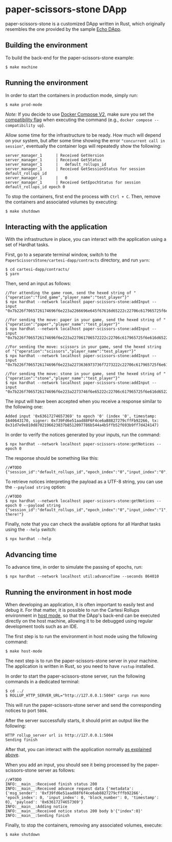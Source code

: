 # paper-scissors-stone DApp

paper-scissors-stone is a customized DApp written in Rust, which originally resembles the one provided by the sample [Echo DApp](https://github.com/cartesi/rollups-examples/tree/main/echo).

## Building the environment

To build the back-end for the paper-scissors-stone example:

```shell
$ make machine
```

## Running the environment

In order to start the containers in production mode, simply run:

```shell
$ make prod-mode
```

_Note:_ If you decide to use [Docker Compose V2](https://docs.docker.com/compose/cli-command/), make sure you set the [compatibility flag](https://docs.docker.com/compose/cli-command-compatibility/) when executing the command (e.g., `docker compose --compatibility up`).

Allow some time for the infrastructure to be ready.
How much will depend on your system, but after some time showing the error `"concurrent call in session"`, eventually the container logs will repeatedly show the following:

```shell
server_manager_1      | Received GetVersion
server_manager_1      | Received GetStatus
server_manager_1      |   default_rollups_id
server_manager_1      | Received GetSessionStatus for session default_rollups_id
server_manager_1      |   0
server_manager_1      | Received GetEpochStatus for session default_rollups_id epoch 0
```

To stop the containers, first end the process with `Ctrl + C`.
Then, remove the containers and associated volumes by executing:

```shell
$ make shutdown
```

## Interacting with the application

With the infrastructure in place, you can interact with the application using a set of Hardhat tasks.

First, go to a separate terminal window, switch to the `PaperScissorsStone/cartesi-dapp/contracts` directory, and run `yarn`:

```shell
$ cd cartesi-dapp/contracts/
$ yarn
```

Then, send an input as follows:

```shell
//For attending the game room, send the hexed string of "{"operation":"find_game","player_name":"test_player"}"
$ npx hardhat --network localhost paper-scissors-stone:addInput --input "0x7b226f7065726174696f6e223a2266696e645f67616d65222c22706c617965725f6e616d65223a22746573745f706c61796572227d"

//For sending the move: paper in your game, send the hexed string of "{"operation":"paper","player_name":"test_player"}"
$ npx hardhat --network localhost paper-scissors-stone:addInput --input "0x7b226f7065726174696f6e223a227061706572222c22706c617965725f6e616d65223a22746573745f706c61796572227d"

//For sending the move: scissors in your game, send the hexed string of "{"operation":"scissors","player_name":"test_player"}"
$ npx hardhat --network localhost paper-scissors-stone:addInput --input "0x7b226f7065726174696f6e223a2273636973736f7273222c22706c617965725f6e616d65223a22746573745f706c61796572227d"

//For sending the move: stone in your game, send the hexed string of "{"operation":"stone","player_name":"test_player"}"
$ npx hardhat --network localhost paper-scissors-stone:addInput --input "0x7b226f7065726174696f6e223a2273746f6e65222c22706c617965725f6e616d65223a22746573745f706c61796572227d" 
```

The input will have been accepted when you receive a response similar to the following one:

```shell
Added input '0x63617274657369' to epoch '0' (index '0', timestamp: 1640643170, signer: 0xf39Fd6e51aad88F6F4ce6aB8827279cffFb92266, tx: 0x31d7e9e810d8702196623837b8512097786b544a4b5ffb52f693b9ff7d424147)
```

In order to verify the notices generated by your inputs, run the command:

```shell
$ npx hardhat --network localhost paper-scissors-stone:getNotices --epoch 0
```

The response should be something like this:

```shell
//#TODO
{"session_id":"default_rollups_id","epoch_index":"0","input_index":"0","notice_index":"0","payload":"63617274657369"}
```

To retrieve notices interpreting the payload as a UTF-8 string, you can use the `--payload string` option:

```shell
//#TODO
$ npx hardhat --network localhost paper-scissors-stone:getNotices --epoch 0 --payload string
{"session_id":"default_rollups_id","epoch_index":"0","input_index":"1","notice_index":"0","payload":"Hello there!"}
```

Finally, note that you can check the available options for all Hardhat tasks using the `--help` switch:

```shell
$ npx hardhat --help
```

## Advancing time

To advance time, in order to simulate the passing of epochs, run:

```shell
$ npx hardhat --network localhost util:advanceTime --seconds 864010
```

## Running the environment in host mode

When developing an application, it is often important to easily test and debug it. For that matter, it is possible to run the Cartesi Rollups environment in [host mode](../README.md#host-mode), so that the DApp's back-end can be executed directly on the host machine, allowing it to be debugged using regular development tools such as an IDE.

The first step is to run the environment in host mode using the following command:

```shell
$ make host-mode
```

The next step is to run the paper-scissors-stone server in your machine. The application is written in Rust, so you need to have `rustup` installed.

In order to start the paper-scissors-stone server, run the following commands in a dedicated terminal:

```shell
$ cd ../
$ ROLLUP_HTTP_SERVER_URL="http://127.0.0.1:5004" cargo run mono
```

This will run the paper-scissors-stone server and send the corresponding notices to port `5004`.

After the server successfully starts, it should print an output like the following:

```
HTTP rollup_server url is http://127.0.0.1:5004
Sending finish
```

After that, you can interact with the application normally [as explained above](#interacting-with-the-application).

When you add an input, you should see it being processed by the paper-scissors-stone server as follows:

```shell
//#TODO
INFO:__main__:Received finish status 200
INFO:__main__:Received advance request data {'metadata': {'msg_sender': '0xf39fd6e51aad88f6f4ce6ab8827279cfffb92266', 'epoch_index': 0, 'input_index': 0, 'block_number': 0, 'timestamp': 0}, 'payload': '0x63617274657369'}
INFO:__main__:Adding notice
INFO:__main__:Received notice status 200 body b'{"index":0}'
INFO:__main__:Sending finish
```

Finally, to stop the containers, removing any associated volumes, execute:

```shell
$ make shutdown
```
